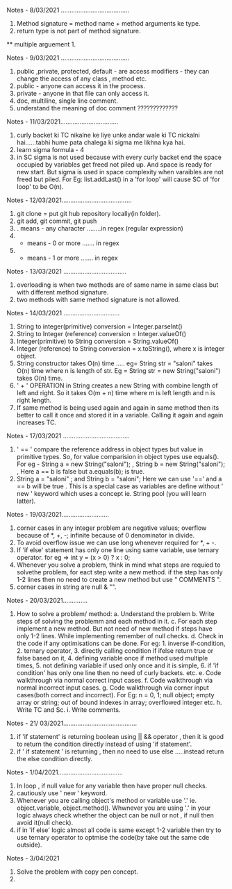 Notes - 8/03/2021 .......................................
1. Method signature = method name + method arguments ke type.
2. return type is not part of method signature.

**
multiple arguement
1.

Notes - 9/03/2021 .......................................

1. public ,private, protected, default - are access modifiers - they can change the access of any class , method etc.
2. public - anyone can access it in the process.
3. private - anyone in that file can only access it.
4. doc, multiline, single line comment.
5. understand the meaning of doc comment ?????????????

Notes - 11/03/2021.................................
1. curly backet ki TC nikalne ke liye unke andar wale ki TC nickalni hai......tabhi hume pata chalega ki sigma me likhna kya hai.
2. learn sigma formula - 4
3. in SC sigma is not used because with every curly backet end the space occupied by variables get freed  not piled up. And space is ready for new start. But sigma is used in space complexity when varaibles are not freed but piled. For Eg: list.addLast() in a 'for loop' will cause SC of 'for loop' to be O(n).

Notes - 12/03/2021........................................
1. git clone = put git hub repository locally(in folder).
2. git add, git commit, git push
3. . means - any character ........in regex (regular expression)
4. * means - 0 or more ....... in regex
5. + means - 1 or more ....... in regex

Notes - 13/03/2021 ....................................
1. overloading is when two methods are of same name in same class but with different method signature.
2. two methods with same method signature is not allowed.

Notes - 14/03/2021 ................................
1. String to integer(primitive) conversion = Integer.parseInt()
2. String to Integer (reference) conversion = Integer.valueOf()
3. Integer(primitive) to String conversion = String.valueOf()
4. Integer (reference) to String conversion = x.toString(), where x is integer object.
5. String constructor takes O(n) time ..... eg= String str = "saloni" takes O(n) time where n is length of str. Eg = String str = new String("saloni") takes O(n) time.
6. ' + ' OPERATION  in String creates a new String with combine length of left and right. So it takes O(m + n) time where m is left length and n is right length.
7. If same method is being used again and again in same method then its better to call it once and stored it in a variable. Calling it again and again increases TC.

Notes - 17/03/2021 ......................................
1. ' == ' compare the reference address in object types but value in primitive types. So, for value comparision in object types use equals(). For eg - String a = new String("saloni"); , String b = new String("saloni"); , Here a == b is false but a.equals(b); is true.
2. String a = "saloni" ; and String b = "saloni"; Here we can use '==' and a == b will be true . This is a special case as variables are define without ' new ' keyword which uses a concept ie. String pool (you will learn latter).

Notes - 19/03/2021...........................
1. corner cases in any integer problem are negative values; overflow because of *, +, -; infinite because of 0 denominator in divide.
2. To avoid overflow issue we can use long whenever required for *, + -.
3. If 'if else' statement has only one line using same variable, use ternary operator. for eg => int y = (x > 0) ? x : 0;
4. Whenever you solve a problem, think in mind what steps are requied to solvethe problem, for eact step write a new method. if the step has only 1-2 lines then no need to create a new method but use " COMMENTS ".
5. corner cases in string are null & "".

Notes - 20/03/2021..............
1. How to solve a problem/ method:
   a. Understand the problem
   b. Write steps of solving the problemm and each method in it.
   c. For each step implement a new method. But not need of new method if steps have only 1-2 lines. While implementing remember of null checks.
   d. Check in the code if any optimisations can be done. For eg: 
        1. inverse if-condition, 
        2. ternary operator, 
        3. directly calling condition if ifelse return true or false based on it, 
        4. defining variable once if method used multiple times, 
        5. not defining variable if used only once and it is simple, 
        6. if 'if condition' has only one line then no need of curly backets. etc.
   e. Code walkthrough via normal correct input cases.
   f. Code walkthrough via normal incorrect input cases.
   g. Code walkthrough via corner input cases(both correct and incorrect). For Eg: n = 0, 1; null object; empty array or string; out of bound indexes in array; overflowed integer etc.
   h. Write TC and Sc.
   i. Write comments.

Notes - 21/ 03/2021..........................................
1. if 'if statement' is returning boolean using || && operator , then it is good to return the condition directly instead of using 'if statement'.
2. if ' if statement ' is returning , then no need to use else .....instead return the else condition directly.

Notes - 1/04/2021.....................................
1. In loop , if null value for any variable then have proper null checks.
2. cautiously use ' new ' keyword.
3. Whenever you are calling object's method or variable use '.' ie. object.variable, object.method(). Whwnever you are using '.' in your logic always check whether the object can be null or not , if null then avoid it(null check).
4. if in 'if else' logic almost all code is same except 1-2 variable then try to use ternary operator to optmise the code(by take out the same cde outside).

Notes - 3/04/2021
1. Solve the problem with copy pen concept.
2. 
